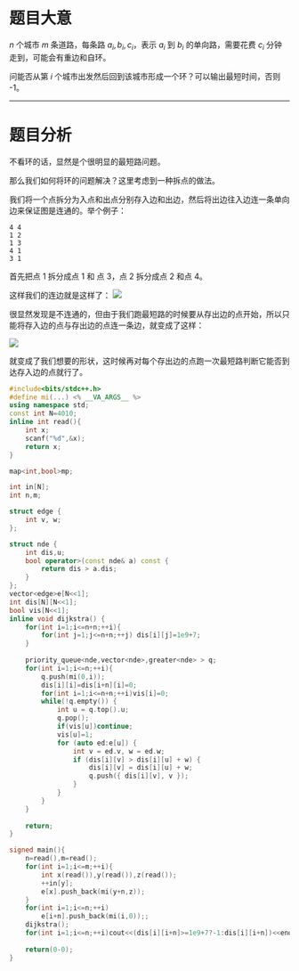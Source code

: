 
# 题目大意
$n$ 个城市 $m$ 条道路，每条路 $a_i,b_i,c_i$，表示 $a_i$ 到 $b_i$ 的单向路，需要花费 $c_i$ 分钟走到，可能会有重边和自环。

问能否从第 $i$ 个城市出发然后回到该城市形成一个环？可以输出最短时间，否则 -1。

---

# 题目分析

不看环的话，显然是个很明显的最短路问题。

那么我们如何将环的问题解决？这里考虑到一种拆点的做法。

我们将一个点拆分为入点和出点分别存入边和出边，然后将出边往入边连一条单向边来保证图是连通的。举个例子：

```
4 4
1 2
1 3
4 1
3 1
```

首先把点 1 拆分成点 1 和 点 3，点 2 拆分成点 2 和点 4。

这样我们的连边就是这样了：
![](https://cdn.luogu.com.cn/upload/image_hosting/7rzmuolv.png)

很显然发现是不连通的，但由于我们跑最短路的时候要从存出边的点开始，所以只能将存入边的点与存出边的点连一条边，就变成了这样：

![](https://cdn.luogu.com.cn/upload/image_hosting/b8dyzju8.png)




就变成了我们想要的形状，这时候再对每个存出边的点跑一次最短路判断它能否到达存入边的点就行了。

```cpp
#include<bits/stdc++.h>
#define mi(...) <% __VA_ARGS__ %>
using namespace std;
const int N=4010;
inline int read(){
	int x;
	scanf("%d",&x);
	return x;
}

map<int,bool>mp;

int in[N];
int n,m;

struct edge {
	int v, w;
};

struct nde {
	int dis,u;
	bool operator>(const nde& a) const {
		return dis > a.dis;
	}
};
vector<edge>e[N<<1];
int dis[N][N<<1];
bool vis[N<<1];
inline void dijkstra() {
    for(int i=1;i<=n+n;++i){
    	for(int j=1;j<=n+n;++j) dis[i][j]=1e9+7;
	}
	
    priority_queue<nde,vector<nde>,greater<nde> > q;
    for(int i=1;i<=n;++i){
    	q.push(mi(0,i));
		dis[i][i]=dis[i+n][i]=0;
		for(int i=1;i<=n+n;++i)vis[i]=0; 
	    while(!q.empty()) {
	        int u = q.top().u;
	        q.pop();
	        if(vis[u])continue;
	        vis[u]=1;
	        for (auto ed:e[u]) {
	            int v = ed.v, w = ed.w;
	            if (dis[i][v] > dis[i][u] + w) {
	                dis[i][v] = dis[i][u] + w;
	                q.push({ dis[i][v], v });
	            }
	        }
	    }
	}
   
    return;
}

signed main(){
	n=read(),m=read();
	for(int i=1;i<=m;++i){
		int x(read()),y(read()),z(read());
		++in[y];
		e[x].push_back(mi(y+n,z));
	}
	for(int i=1;i<=n;++i)
		e[i+n].push_back(mi(i,0));;
	dijkstra();
	for(int i=1;i<=n;++i)cout<<(dis[i][i+n]>=1e9+7?-1:dis[i][i+n])<<endl;
	
	return(0-0);
}
```
